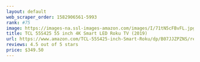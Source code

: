 ```yaml
---
layout: default 
﻿web_scraper_order: 1582906561-5993
rank: #75
image: https://images-na.ssl-images-amazon.com/images/I/71tN5cFBvFL.jpg
title: TCL 55S425 55 inch 4K Smart LED Roku TV (2019)
url: https://www.amazon.com/TCL-55S425-inch-Smart-Roku/dp/B07JJZPZNS/ref=zg_mw_electronics_75?_encoding=UTF8&psc=1&refRID=ZHM6Y8WS5P854PNNCX7R
reviews: 4.5 out of 5 stars
price: $349.50 
---
```

